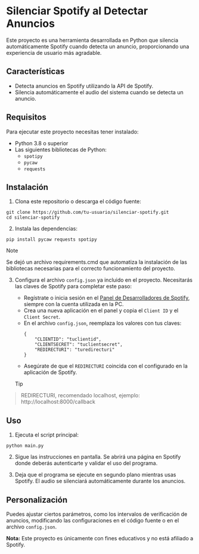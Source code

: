 # Silenciar Spotify al Detectar Anuncios

Este proyecto es una herramienta desarrollada en Python que silencia automáticamente Spotify cuando detecta un anuncio, proporcionando una experiencia de usuario más agradable.

## Características
- Detecta anuncios en Spotify utilizando la API de Spotify.
- Silencia automáticamente el audio del sistema cuando se detecta un anuncio.


## Requisitos
Para ejecutar este proyecto necesitas tener instalado:

- Python 3.8 o superior
- Las siguientes bibliotecas de Python:
  - `spotipy`
  - `pycaw`
  - `requests`

## Instalación
1. Clona este repositorio o descarga el código fuente:

```
git clone https://github.com/tu-usuario/silenciar-spotify.git
cd silenciar-spotify
```

2. Instala las dependencias:

```
pip install pycaw requests spotipy
```
>[!NOTE]
>Se dejó un archivo requirements.cmd que automatiza la instalación de las bibliotecas necesarias para el correcto funcionamiento del proyecto. 
3. Configura el archivo `config.json` ya incluido en el proyecto. Necesitarás las claves de Spotify para completar este paso:
 
   - Regístrate o inicia sesión en el [Panel de Desarrolladores de Spotify](https://developer.spotify.com/dashboard/applications), siempre con la cuenta utilizada en la PC.
   - Crea una nueva aplicación en el panel y copia el `Client ID` y el `Client Secret`.
   - En el archivo `config.json`, reemplaza los valores con tus claves:
     ```
     {
         "CLIENTID": "tuclientid",
         "CLIENTSECRET": "tuclientsecret",
         "REDIRECTURI": "turedirecturi"
     }
     ```
   - Asegúrate de que el `REDIRECTURI` coincida con el configurado en la aplicación de Spotify.
   >[!TIP]
> REDIRECTURI, recomendado localhost, ejemplo: http://localhost:8000/callback
## Uso

1. Ejecuta el script principal:

```
python main.py
```

2. Sigue las instrucciones en pantalla. Se abrirá una página en Spotify donde deberás autenticarte y validar el uso del programa.

3. Deja que el programa se ejecute en segundo plano mientras usas Spotify. El audio se silenciará automáticamente durante los anuncios.

## Personalización
Puedes ajustar ciertos parámetros, como los intervalos de verificación de anuncios, modificando las configuraciones en el código fuente o en el archivo `config.json`.


**Nota:** Este proyecto es únicamente con fines educativos y no está afiliado a Spotify.
